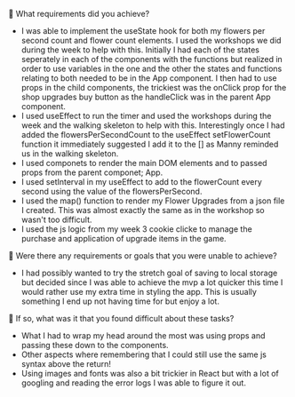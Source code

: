 🎯 What requirements did you achieve?

- I was able to implement the useState hook for both my flowers per second count and flower count elements. I used the workshops we did during the week to help with this. Initially I had each of the states seperately in each of the components with the functions but realized in order to use variables in the one and the other the states and functions relating to both needed to be in the App component. I then had to use props in the child components, the trickiest was the onClick prop for the shop upgrades buy button as the handleClick was in the parent App component.
- I used useEffect to run the timer and used the workshops during the week and the walking skeleton to help with this. Interestingly once I had added the flowersPerSecondCount to the useEffect setFlowerCount function it immediately suggested I add it to the [] as Manny reminded us in the walking skeleton.
- I used componets to render the main DOM elements and to passed props from the parent componet; App.
- I used setInterval in my useEffect to add to the flowerCount every second using the value of the flowersPerSecond.
- I used the map() function to render my Flower Upgrades from a json file I created. This was almost exactly the same as in the workshop so wasn't too difficult.
- I used the js logic from my week 3 cookie clicke to manage the purchase and application of upgrade items in the game.

🎯 Were there any requirements or goals that you were unable to achieve?

- I had possibly wanted to try the stretch goal of saving to local storage but decided since I was able to achieve the mvp a lot quicker this time I would rather use my extra time in styling the app. This is usually something I end up not having time for but enjoy a lot.

🎯 If so, what was it that you found difficult about these tasks?

- What I had to wrap my head around the most was using props and passing these down to the components.
- Other aspects where remembering that I could still use the same js syntax above the return!
- Using images and fonts was also a bit trickier in React but with a lot of googling and reading the error logs I was able to figure it out.
